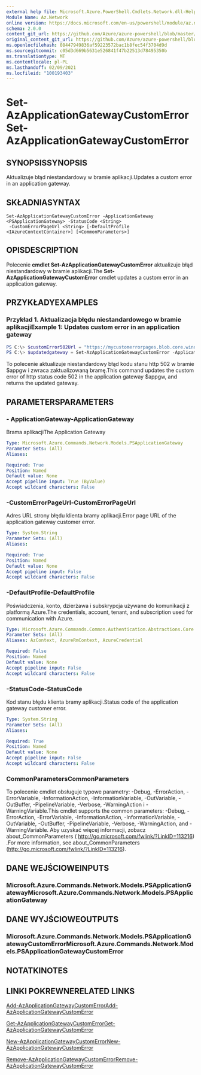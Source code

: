 ```yaml
---
external help file: Microsoft.Azure.PowerShell.Cmdlets.Network.dll-Help.xml
Module Name: Az.Network
online version: https://docs.microsoft.com/en-us/powershell/module/az.network/set-azapplicationgatewaycustomerror
schema: 2.0.0
content_git_url: https://github.com/Azure/azure-powershell/blob/master/src/Network/Network/help/Set-AzApplicationGatewayCustomError.md
original_content_git_url: https://github.com/Azure/azure-powershell/blob/master/src/Network/Network/help/Set-AzApplicationGatewayCustomError.md
ms.openlocfilehash: 08447949836af59223572bac1b8fec54f3704d9d
ms.sourcegitcommit: c05d3d669b5631e526841f47b22513d78495350b
ms.translationtype: MT
ms.contentlocale: pl-PL
ms.lasthandoff: 02/09/2021
ms.locfileid: "100193403"
---
```

# <span data-ttu-id="21c43-101">Set-AzApplicationGatewayCustomError</span><span class="sxs-lookup"><span data-stu-id="21c43-101">Set-AzApplicationGatewayCustomError</span></span>

## <span data-ttu-id="21c43-102">SYNOPSIS</span><span class="sxs-lookup"><span data-stu-id="21c43-102">SYNOPSIS</span></span>
<span data-ttu-id="21c43-103">Aktualizuje błąd niestandardowy w bramie aplikacji.</span><span class="sxs-lookup"><span data-stu-id="21c43-103">Updates a custom error in an application gateway.</span></span>

## <span data-ttu-id="21c43-104">SKŁADNIA</span><span class="sxs-lookup"><span data-stu-id="21c43-104">SYNTAX</span></span>

```
Set-AzApplicationGatewayCustomError -ApplicationGateway <PSApplicationGateway> -StatusCode <String>
 -CustomErrorPageUrl <String> [-DefaultProfile <IAzureContextContainer>] [<CommonParameters>]
```

## <span data-ttu-id="21c43-105">OPIS</span><span class="sxs-lookup"><span data-stu-id="21c43-105">DESCRIPTION</span></span>
<span data-ttu-id="21c43-106">Polecenie **cmdlet Set-AzApplicationGatewayCustomError** aktualizuje błąd niestandardowy w bramie aplikacji.</span><span class="sxs-lookup"><span data-stu-id="21c43-106">The **Set-AzApplicationGatewayCustomError** cmdlet updates a custom error in an application gateway.</span></span>

## <span data-ttu-id="21c43-107">PRZYKŁADY</span><span class="sxs-lookup"><span data-stu-id="21c43-107">EXAMPLES</span></span>

### <span data-ttu-id="21c43-108">Przykład 1. Aktualizacja błędu niestandardowego w bramie aplikacji</span><span class="sxs-lookup"><span data-stu-id="21c43-108">Example 1: Updates custom error in an application gateway</span></span>
```powershell
PS C:\> $customError502Url = "https://mycustomerrorpages.blob.core.windows.net/errorpages/502.htm"
PS C:\> $updatedgateway = Set-AzApplicationGatewayCustomError -ApplicationGateway $appgw -StatusCode HttpStatus502 -CustomErrorPageUrl $customError502Url
```

<span data-ttu-id="21c43-109">To polecenie aktualizuje niestandardowy błąd kodu stanu http 502 w bramie $appgw i zwraca zaktualizowaną bramę.</span><span class="sxs-lookup"><span data-stu-id="21c43-109">This command updates the custom error of http status code 502 in the application gateway $appgw, and returns the updated gateway.</span></span>

## <span data-ttu-id="21c43-110">PARAMETERS</span><span class="sxs-lookup"><span data-stu-id="21c43-110">PARAMETERS</span></span>

### <span data-ttu-id="21c43-111">- ApplicationGateway</span><span class="sxs-lookup"><span data-stu-id="21c43-111">-ApplicationGateway</span></span>
<span data-ttu-id="21c43-112">Brama aplikacji</span><span class="sxs-lookup"><span data-stu-id="21c43-112">The Application Gateway</span></span>

```yaml
Type: Microsoft.Azure.Commands.Network.Models.PSApplicationGateway
Parameter Sets: (All)
Aliases:

Required: True
Position: Named
Default value: None
Accept pipeline input: True (ByValue)
Accept wildcard characters: False
```

### <span data-ttu-id="21c43-113">-CustomErrorPageUrl</span><span class="sxs-lookup"><span data-stu-id="21c43-113">-CustomErrorPageUrl</span></span>
<span data-ttu-id="21c43-114">Adres URL strony błędu klienta bramy aplikacji.</span><span class="sxs-lookup"><span data-stu-id="21c43-114">Error page URL of the application gateway customer error.</span></span>

```yaml
Type: System.String
Parameter Sets: (All)
Aliases:

Required: True
Position: Named
Default value: None
Accept pipeline input: False
Accept wildcard characters: False
```

### <span data-ttu-id="21c43-115">-DefaultProfile</span><span class="sxs-lookup"><span data-stu-id="21c43-115">-DefaultProfile</span></span>
<span data-ttu-id="21c43-116">Poświadczenia, konto, dzierżawa i subskrypcja używane do komunikacji z platformą Azure.</span><span class="sxs-lookup"><span data-stu-id="21c43-116">The credentials, account, tenant, and subscription used for communication with Azure.</span></span>

```yaml
Type: Microsoft.Azure.Commands.Common.Authentication.Abstractions.Core.IAzureContextContainer
Parameter Sets: (All)
Aliases: AzContext, AzureRmContext, AzureCredential

Required: False
Position: Named
Default value: None
Accept pipeline input: False
Accept wildcard characters: False
```

### <span data-ttu-id="21c43-117">-StatusCode</span><span class="sxs-lookup"><span data-stu-id="21c43-117">-StatusCode</span></span>
<span data-ttu-id="21c43-118">Kod stanu błędu klienta bramy aplikacji.</span><span class="sxs-lookup"><span data-stu-id="21c43-118">Status code of the application gateway customer error.</span></span>

```yaml
Type: System.String
Parameter Sets: (All)
Aliases:

Required: True
Position: Named
Default value: None
Accept pipeline input: False
Accept wildcard characters: False
```

### <span data-ttu-id="21c43-119">CommonParameters</span><span class="sxs-lookup"><span data-stu-id="21c43-119">CommonParameters</span></span>
<span data-ttu-id="21c43-120">To polecenie cmdlet obsługuje typowe parametry: -Debug, -ErrorAction, -ErrorVariable, -InformationAction, -InformationVariable, -OutVariable, -OutBuffer, -PipelineVariable, -Verbose, -WarningAction i -WarningVariable.</span><span class="sxs-lookup"><span data-stu-id="21c43-120">This cmdlet supports the common parameters: -Debug, -ErrorAction, -ErrorVariable, -InformationAction, -InformationVariable, -OutVariable, -OutBuffer, -PipelineVariable, -Verbose, -WarningAction, and -WarningVariable.</span></span> <span data-ttu-id="21c43-121">Aby uzyskać więcej informacji, zobacz about_CommonParameters ( http://go.microsoft.com/fwlink/?LinkID=113216) .</span><span class="sxs-lookup"><span data-stu-id="21c43-121">For more information, see about_CommonParameters (http://go.microsoft.com/fwlink/?LinkID=113216).</span></span>

## <span data-ttu-id="21c43-122">DANE WEJŚCIOWE</span><span class="sxs-lookup"><span data-stu-id="21c43-122">INPUTS</span></span>

### <span data-ttu-id="21c43-123">Microsoft.Azure.Commands.Network.Models.PSApplicationGateway</span><span class="sxs-lookup"><span data-stu-id="21c43-123">Microsoft.Azure.Commands.Network.Models.PSApplicationGateway</span></span>

## <span data-ttu-id="21c43-124">DANE WYJŚCIOWE</span><span class="sxs-lookup"><span data-stu-id="21c43-124">OUTPUTS</span></span>

### <span data-ttu-id="21c43-125">Microsoft.Azure.Commands.Network.Models.PSApplicationGatewayCustomError</span><span class="sxs-lookup"><span data-stu-id="21c43-125">Microsoft.Azure.Commands.Network.Models.PSApplicationGatewayCustomError</span></span>

## <span data-ttu-id="21c43-126">NOTATKI</span><span class="sxs-lookup"><span data-stu-id="21c43-126">NOTES</span></span>

## <span data-ttu-id="21c43-127">LINKI POKREWNE</span><span class="sxs-lookup"><span data-stu-id="21c43-127">RELATED LINKS</span></span>

[<span data-ttu-id="21c43-128">Add-AzApplicationGatewayCustomError</span><span class="sxs-lookup"><span data-stu-id="21c43-128">Add-AzApplicationGatewayCustomError</span></span>](./Add-AzApplicationGatewayCustomError.md)

[<span data-ttu-id="21c43-129">Get-AzApplicationGatewayCustomError</span><span class="sxs-lookup"><span data-stu-id="21c43-129">Get-AzApplicationGatewayCustomError</span></span>](./Get-AzApplicationGatewayCustomError.md)

[<span data-ttu-id="21c43-130">New-AzApplicationGatewayCustomError</span><span class="sxs-lookup"><span data-stu-id="21c43-130">New-AzApplicationGatewayCustomError</span></span>](./New-AzApplicationGatewayCustomError.md)

[<span data-ttu-id="21c43-131">Remove-AzApplicationGatewayCustomError</span><span class="sxs-lookup"><span data-stu-id="21c43-131">Remove-AzApplicationGatewayCustomError</span></span>](./Remove-AzApplicationGatewayCustomError.md)
